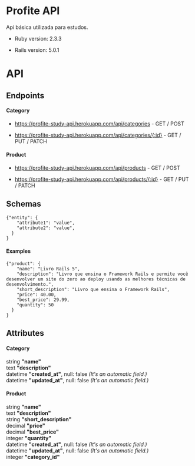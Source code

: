 # Profite API

Api básica utilizada para estudos.

* Ruby version: 2.3.3

* Rails version: 5.0.1


# API

## Endpoints

#### Category

* https://profite-study-api.herokuapp.com/api/categories - GET / POST

* https://profite-study-api.herokuapp.com/api/categories/{:id} - GET / PUT / PATCH


#### Product

* https://profite-study-api.herokuapp.com/api/products - GET / POST

* https://profite-study-api.herokuapp.com/api/products/{:id} - GET / PUT / PATCH


## Schemas
```
{"entity": {
    "attribute1": "value",
    "attribute2": "value",
  }
}
```
#### Examples
```
{"product": {
    "name": "Livro Rails 5",
    "description": "Livro que ensina o Framework Rails e permite você desenvolver um site do zero ao deploy usando as melhores técnicas de desenvolvimento.",
    "short_description": "Livro que ensina o Framework Rails",
    "price": 40.00,
    "best_price": 29.99,
    "quantity": 50
  }
}
```

## Attributes

#### Category

string   __"name"__  
text     __"description"__  
datetime __"created_at"__,  null: false _(It's an automatic field.)_  
datetime __"updated_at"__,  null: false _(It's an automatic field.)_  

#### Product

string   __"name"__  
text     __"description"__  
string   __"short_description"__  
decimal  __"price"__  
decimal  __"best_price"__  
integer  __"quantity"__  
datetime __"created_at"__,        null: false _(It's an automatic field.)_  
datetime __"updated_at"__,        null: false _(It's an automatic field.)_  
integer  __"category_id"__  
